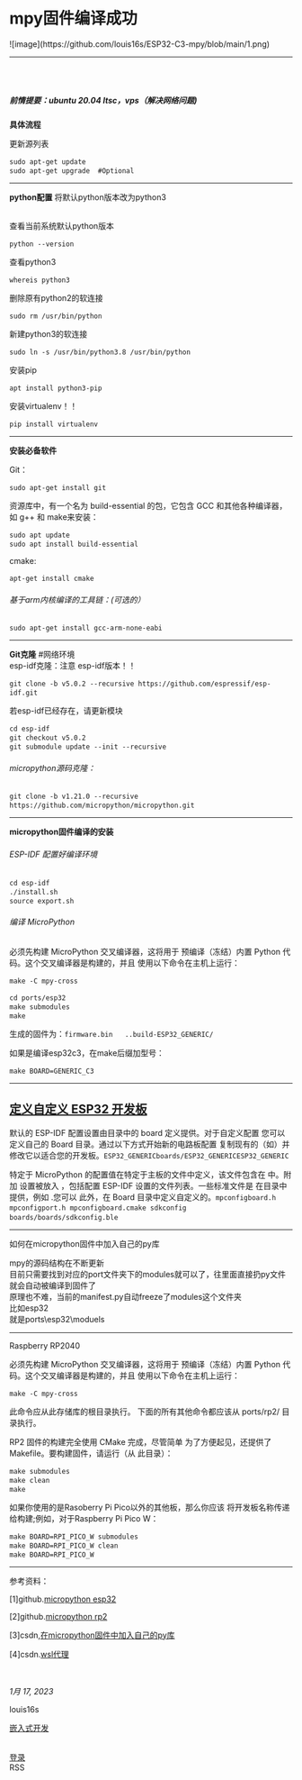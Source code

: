 <main class="wp-block-group is-layout-flow wp-block-group-is-layout-flow" id="wp--skip-link--target">
<div class="wp-block-group is-layout-constrained wp-block-group-is-layout-constrained"><h1 style="" class="alignwide wp-block-post-title">mpy固件编译成功</h1>
![image](https://github.com/louis16s/ESP32-C3-mpy/blob/main/1.png)
<hr class="wp-block-separator has-css-opacity alignwide is-style-wide">
</div>
<div style="height: 32px;" aria-hidden="true" class="wp-block-spacer"></div>
<h5 class="wp-block-heading">前情提要：ubuntu 20.04 ltsc，vps（解决网络问题)</h5>
<p><strong>具体流程</strong></p>
<p>更新源列表</p>
<pre class="wp-block-code"><code>sudo apt-get update
sudo apt-get upgrade  #Optional</code></pre>
<hr class="wp-block-separator has-alpha-channel-opacity">
<p><strong>python配置</strong>        将默认python版本改为python3</p>
<div class="wp-block-group is-nowrap is-layout-flex wp-container-core-group-layout-5 wp-block-group-is-layout-flex">
<p><br>查看当前系统默认python版本</p>
<pre class="wp-block-code"><code>python --version</code></pre>
</div>
<div class="wp-block-group is-nowrap is-layout-flex wp-container-core-group-layout-6 wp-block-group-is-layout-flex">
<p>查看python3</p>
<pre class="wp-block-code"><code>whereis python3</code></pre>
</div>
<div class="wp-block-group is-nowrap is-layout-flex wp-container-core-group-layout-7 wp-block-group-is-layout-flex">
<p>删除原有python2的软连接</p>
<pre class="wp-block-code"><code>sudo rm /usr/bin/python</code></pre>
</div>
<p>新建python3的软连接</p>
<pre class="wp-block-code"><code>sudo ln -s /usr/bin/python3.8 /usr/bin/python</code></pre>
<div class="wp-block-group is-nowrap is-layout-flex wp-container-core-group-layout-8 wp-block-group-is-layout-flex">
<p>安装pip</p>
<pre class="wp-block-code"><code>apt install python3-pip
</code></pre>
</div>
<div class="wp-block-group is-nowrap is-layout-flex wp-container-core-group-layout-9 wp-block-group-is-layout-flex">
<p>安装virtualenv！！</p>
<pre class="wp-block-code"><code>pip install virtualenv</code></pre>
</div>
<hr class="wp-block-separator has-alpha-channel-opacity">
<div class="wp-block-group is-layout-constrained wp-block-group-is-layout-constrained">
<p><strong>安装必备软件</strong></p>
<div class="wp-block-group is-nowrap is-layout-flex wp-container-core-group-layout-10 wp-block-group-is-layout-flex">
<p>Git：</p>
<pre class="wp-block-code"><code>sudo apt-get install git</code></pre>
</div>
<p>资源库中，有一个名为 build-essential 的包，它包含 GCC 和其他各种编译器，如 g++ 和 make来安装：</p>
<pre class="wp-block-code"><code>sudo apt update
sudo apt install build-essential</code></pre>
<div class="wp-block-group is-nowrap is-layout-flex wp-container-core-group-layout-11 wp-block-group-is-layout-flex">
<p>cmake:</p>
<pre class="wp-block-code"><code>apt-get install cmake</code></pre>
</div>
<h6 class="wp-block-heading">基于arm内核编译的工具链：(可选的）</h6>
<pre class="wp-block-code"><code>sudo apt-get install gcc-arm-none-eabi</code></pre>
</div>
<div class="wp-block-group is-layout-constrained wp-block-group-is-layout-constrained">
<hr class="wp-block-separator has-alpha-channel-opacity">
<p><strong>Git克隆</strong> #网络环境<br>esp-idf克隆：注意 esp-idf版本！！</p>
<pre class="wp-block-code"><code>git clone -b v5.0.2 --recursive https://github.com/espressif/esp-idf.git</code></pre>
<p>若esp-idf已经存在，请更新模块</p>
<pre class="wp-block-code"><code>cd esp-idf
git checkout v5.0.2
git submodule update --init --recursive</code></pre>
<h6 class="wp-block-heading">micropython源码克隆： </h6>
<pre class="wp-block-code"><code>git clone -b v1.21.0 --recursive https://github.com/micropython/micropython.git</code></pre>
</div>
<hr class="wp-block-separator has-alpha-channel-opacity">
<div class="wp-block-group is-layout-constrained wp-block-group-is-layout-constrained">
<p><strong>micropython固件编译的安装</strong></p>
<h6 class="wp-block-heading">ESP-IDF 配置好编译环境</h6>
<pre class="wp-block-code"><code>cd esp-idf
./install.sh
source export.sh</code></pre>
<h6 class="wp-block-heading">编译 MicroPython</h6>
<p class="has-small-font-size">必须先构建 MicroPython 交叉编译器，这将用于 预编译（冻结）内置 Python 代码。这个交叉编译器是构建的，并且 使用以下命令在主机上运行：</p>
<pre class="wp-block-code"><code>make -C mpy-cross</code></pre>
<pre class="wp-block-code"><code>cd ports/esp32
make submodules
make</code></pre>
<p>生成的固件为：<code>firmware.bin   ..build-ESP32_GENERIC/</code></p>
<p>如果是编译esp32c3，在make后缀加型号：</p>
<pre class="wp-block-code"><code>make BOARD=GENERIC_C3</code></pre>
</div>
<hr class="wp-block-separator has-alpha-channel-opacity">
<h2 class="wp-block-heading" id="user-content-defining-a-custom-esp32-board"><a href="https://github.com/micropython/micropython/tree/master/ports/esp32#defining-a-custom-esp32-board">定义自定义 ESP32 开发板</a></h2>
<p>默认的 ESP-IDF 配置设置由目录中的 board 定义提供。对于自定义配置 您可以定义自己的 Board 目录。通过以下方式开始新的电路板配置 复制现有的（如）并修改它以适合您的开发板。<code>ESP32_GENERIC</code><code>boards/ESP32_GENERIC</code><code>ESP32_GENERIC</code></p>
<p>特定于 MicroPython 的配置值在特定于主板的文件中定义，该文件包含在 中。附加 设置被放入 ，包括配置 ESP-IDF 设置的文件列表。一些标准文件是 在目录中提供，例如 .您可以 此外，在 Board 目录中定义自定义的。<code>mpconfigboard.h </code><code>mpconfigport.h </code><code>mpconfigboard.cmake </code><code>sdkconfig  </code><code>boards/</code><code>boards/sdkconfig.ble</code></p>
<hr class="wp-block-separator has-alpha-channel-opacity">
<div class="wp-block-group is-vertical is-layout-flex wp-container-core-group-layout-15 wp-block-group-is-layout-flex">
<p class="has-large-font-size">如何在micropython固件中加入自己的py库</p>
<p>mpy的源码结构在不断更新<br>目前只需要找到对应的port文件夹下的modules就可以了，往里面直接扔py文件就会自动被编译到固件了<br>原理也不难，当前的manifest.py自动freeze了modules这个文件夹<br>比如esp32<br>就是ports\esp32\moduels</p>
</div>
<hr class="wp-block-separator has-alpha-channel-opacity">
<p class="has-large-font-size">Raspberry RP2040</p>
<p class="has-small-font-size">必须先构建 MicroPython 交叉编译器，这将用于 预编译（冻结）内置 Python 代码。这个交叉编译器是构建的，并且 使用以下命令在主机上运行：</p>
<pre class="wp-block-code"><code>make -C mpy-cross</code></pre>
<p class="has-small-font-size">此命令应从此存储库的根目录执行。 下面的所有其他命令都应该从 ports/rp2/ 目录执行。</p>
<p class="has-small-font-size">RP2 固件的构建完全使用 CMake 完成，尽管简单 为了方便起见，还提供了 Makefile。要构建固件，请运行（从 此目录）：</p>
<pre class="wp-block-code"><code>make submodules
make clean
make</code></pre>
<p class="has-small-font-size">如果你使用的是Rasoberry Pi Pico以外的其他板，那么你应该 将开发板名称传递给构建;例如，对于Raspberry Pi Pico W：</p>
<pre class="wp-block-code"><code>make BOARD=RPI_PICO_W submodules
make BOARD=RPI_PICO_W clean
make BOARD=RPI_PICO_W</code></pre>
<hr class="wp-block-separator has-alpha-channel-opacity">
<div class="wp-block-group is-vertical is-layout-flex wp-container-core-group-layout-16 wp-block-group-is-layout-flex">
<p>参考资料：</p>
<p>[1]github.<a href="https://github.com/micropython/micropython/tree/master/ports/esp32">micropython esp32</a></p>
<p>[2]github.<a href="https://github.com/micropython/micropython/tree/master/ports/rp2">micropython rp2</a></p>
<p>[3]csdn,<a href="https://blog.csdn.net/jd3096/article/details/120641783">在micropython固件中加入自己的py库</a></p>
<p>[4]csdn.<a href="https://zhuanlan.zhihu.com/p/153124468" data-type="URL" data-id="https://zhuanlan.zhihu.com/p/153124468" target="_blank" rel="noreferrer noopener">wsl代理</a></p>
</div>
</div>
<div style="height: 32px;" aria-hidden="true" class="wp-block-spacer"></div>
<div class="wp-block-group is-layout-constrained wp-block-group-is-layout-constrained">
<div class="wp-block-group is-layout-flex wp-block-group-is-layout-flex"><div style="font-style: italic; font-weight: 400;" class="wp-block-post-date has-small-font-size"><time datetime="2023-01-17T00:19:48+08:00">1月 17, 2023</time></div>
<div class="wp-block-post-author has-small-font-size"><div class="wp-block-post-author__content"><p class="wp-block-post-author__name">louis16s</p></div></div>
<div class="taxonomy-category wp-block-post-terms has-small-font-size"><a href="http://192.168.5.111/index.php/category/test/" rel="tag">嵌入式开发</a></div>
</div>
<div style="height: 32px;" aria-hidden="true" class="wp-block-spacer"></div>
</div>
</main>
<div class="wp-block-group is-nowrap is-layout-flex wp-container-core-group-layout-20 wp-block-group-is-layout-flex">
<div class="wp-block-buttons is-layout-flex wp-block-buttons-is-layout-flex">
<div class="wp-block-button"><a class="wp-block-button__link wp-element-button" href="http://192.168.5.111/wp-admin" target="_blank" rel="noreferrer noopener">登录</a></div>
</div>
<div class="wp-block-buttons is-layout-flex wp-block-buttons-is-layout-flex">
<div class="wp-block-button"><a class="wp-block-button__link wp-element-button">RSS</a></div>
</div>
</div>
</div>
</div>
</div>
</footer></div>
